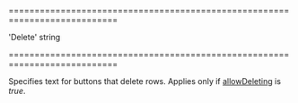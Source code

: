 <!--**
/*-------------------------------------------
    Auto-generated file. Do not modify.
-------------------------------------------

**-->
===========================================================================
<!--default-->'Delete'<!--/default-->
<!--type-->string<!--/type-->
===========================================================================

<!--shortDescription-->
Specifies text for buttons that delete rows. Applies only if [allowDeleting]({basewidgetpath}/Configuration/editing/#allowDeleting) is *true*.
<!--/shortDescription-->

<!--fullDescription-->

<!--/fullDescription-->